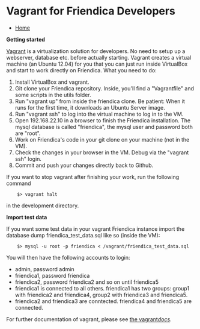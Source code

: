 Vagrant for Friendica Developers
===================

* [Home](help)

**Getting started**

[Vagrant](https://www.vagrantup.com/) is a virtualization solution for developers. No need to setup up a webserver, database etc. before actually starting. Vagrant creates a virtual machine (an Ubuntu 12.04) for you that you can just run inside VirtualBox and start to work directly on Friendica. What you need to do:

1. Install VirtualBox and vagrant.
2. Git clone your Friendica repository. Inside, you'll find a "Vagrantfile" and some scripts in the utils folder.
3. Run "vagrant up" from inside the friendica clone. Be patient: When it runs for the first time, it downloads an Ubuntu Server image.
4. Run "vagrant ssh" to log into the virtual machine to log in to the VM.
5. Open 192.168.22.10 in a browser to finish the Friendica installation. The mysql database is called "friendica", the mysql user and password both are "root".
6. Work on Friendica's code in your git clone on your machine (not in the VM).
7. Check the changes in your browser in the VM. Debug via the "vagrant ssh" login.
8. Commit and push your changes directly back to Github.

If you want to stop vagrant after finishing your work, run the following command

		$> vagrant halt

in the development directory.

**Import test data**

If you want some test data in your vagrant Friendica instance import the database dump friendica_test_data.sql like so (inside the VM):

		$> mysql -u root -p friendica < /vagrant/friendica_test_data.sql

You will then have the following accounts to login:

  * admin, password admin
  * friendica1, password friendica
  * friendica2, password friendica2 and so on until friendica5
  * friendica1 is connected to all others. friendica1 has two groups: group1 with friendica2 and friendica4, group2 with friendica3 and friendica5.
  * friendica2 and friendica3 are conntected. friendica4 and friendica5 are connected. 

For further documentation of vagrant, please see [the vagrant*docs*](https://docs.vagrantup.com/v2/).
